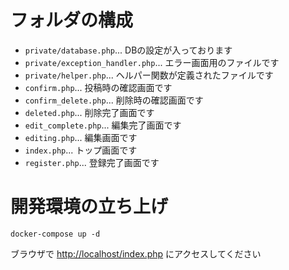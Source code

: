 # フォルダの構成
- `private/database.php`... DBの設定が入っております
- `private/exception_handler.php`... エラー画面用のファイルです
- `private/helper.php`... ヘルパー関数が定義されたファイルです
- `confirm.php`... 投稿時の確認画面です
- `confirm_delete.php`... 削除時の確認画面です
- `deleted.php`... 削除完了画面です
- `edit_complete.php`... 編集完了画面です
- `editing.php`... 編集画面です
- `index.php`... トップ画面です
- `register.php`... 登録完了画面です

# 開発環境の立ち上げ
```shell
docker-compose up -d
```
ブラウザで [http://localhost/index.php](http://localhost/index.php) にアクセスしてください


